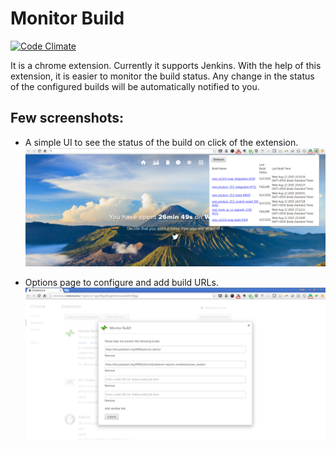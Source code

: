 # Monitor Build

[![Code Climate](https://codeclimate.com/github/vivekpn/monitor-build.png)](https://codeclimate.com/github/vivekpn/monitor-build)

It is a chrome extension. Currently it supports Jenkins. With the help of this extension, it is easier to monitor the build status. Any change in the status of the configured builds will be automatically notified to you.

## Few screenshots:
* A simple UI to see the status of the build on click of the extension. 
![Image of extension popup](https://github.com/vivekpn/monitor-build/blob/master/images/screenshots/popup.png)

* Options page to configure and add build URLs. 
![Image of options to configure extension](https://github.com/vivekpn/monitor-build/blob/master/images/screenshots/options.png)
